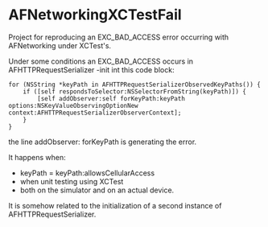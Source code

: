 # AFNetworkingXCTestFail
Project for reproducing an EXC_BAD_ACCESS error occurring with AFNetworking under XCTest's.

Under some conditions an EXC_BAD_ACCESS occurs in AFHTTPRequestSerializer -init int this code block:
```
for (NSString *keyPath in AFHTTPRequestSerializerObservedKeyPaths()) {
    if ([self respondsToSelector:NSSelectorFromString(keyPath)]) {
        [self addObserver:self forKeyPath:keyPath options:NSKeyValueObservingOptionNew context:AFHTTPRequestSerializerObserverContext];
    }
}
```
the line addObserver: forKeyPath is generating the error.

It happens when:
- keyPath = keyPath:allowsCellularAccess
- when unit testing using XCTest 
- both on the simulator and on an actual device.

It is somehow related to the initialization of a second instance of AFHTTPRequestSerializer.
